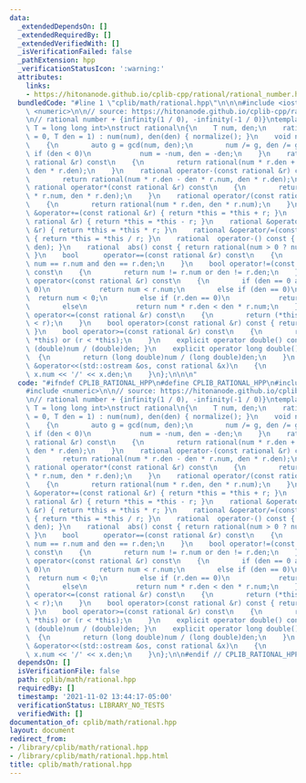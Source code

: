 ```yaml
---
data:
  _extendedDependsOn: []
  _extendedRequiredBy: []
  _extendedVerifiedWith: []
  _isVerificationFailed: false
  _pathExtension: hpp
  _verificationStatusIcon: ':warning:'
  attributes:
    links:
    - https://hitonanode.github.io/cplib-cpp/rational/rational_number.hpp
  bundledCode: "#line 1 \"cplib/math/rational.hpp\"\n\n\n#include <iostream>\n#include\
    \ <numeric>\n\n// source: https://hitonanode.github.io/cplib-cpp/rational/rational_number.hpp\n\
    \n// rational number + {infinity(1 / 0), -infinity(-1 / 0)}\ntemplate <typename\
    \ T = long long int>\nstruct rational\n{\n    T num, den;\n    rational(T num\
    \ = 0, T den = 1) : num(num), den(den) { normalize(); }\n    void normalize()\n\
    \    {\n        auto g = gcd(num, den);\n        num /= g, den /= g;\n       \
    \ if (den < 0)\n            num = -num, den = -den;\n    }\n    rational operator+(const\
    \ rational &r) const\n    {\n        return rational(num * r.den + den * r.num,\
    \ den * r.den);\n    }\n    rational operator-(const rational &r) const\n    {\n\
    \        return rational(num * r.den - den * r.num, den * r.den);\n    }\n   \
    \ rational operator*(const rational &r) const\n    {\n        return rational(num\
    \ * r.num, den * r.den);\n    }\n    rational operator/(const rational &r) const\n\
    \    {\n        return rational(num * r.den, den * r.num);\n    }\n    rational\
    \ &operator+=(const rational &r) { return *this = *this + r; }\n    rational &operator-=(const\
    \ rational &r) { return *this = *this - r; }\n    rational &operator*=(const rational\
    \ &r) { return *this = *this * r; }\n    rational &operator/=(const rational &r)\
    \ { return *this = *this / r; }\n    rational  operator-() const { return rational(-num,\
    \ den); }\n    rational  abs() const { return rational(num > 0 ? num : -num, den);\
    \ }\n    bool      operator==(const rational &r) const\n    {\n        return\
    \ num == r.num and den == r.den;\n    }\n    bool operator!=(const rational &r)\
    \ const\n    {\n        return num != r.num or den != r.den;\n    }\n    bool\
    \ operator<(const rational &r) const\n    {\n        if (den == 0 and r.den ==\
    \ 0)\n            return num < r.num;\n        else if (den == 0)\n          \
    \  return num < 0;\n        else if (r.den == 0)\n            return r.num > 0;\n\
    \        else\n            return num * r.den < den * r.num;\n    }\n    bool\
    \ operator<=(const rational &r) const\n    {\n        return (*this == r) or (*this\
    \ < r);\n    }\n    bool operator>(const rational &r) const { return r < *this;\
    \ }\n    bool operator>=(const rational &r) const\n    {\n        return (r ==\
    \ *this) or (r < *this);\n    }\n    explicit operator double() const { return\
    \ (double)num / (double)den; }\n    explicit operator long double() const\n  \
    \  {\n        return (long double)num / (long double)den;\n    }\n    friend std::ostream\
    \ &operator<<(std::ostream &os, const rational &x)\n    {\n        return os <<\
    \ x.num << '/' << x.den;\n    }\n};\n\n\n"
  code: "#ifndef CPLIB_RATIONAL_HPP\n#define CPLIB_RATIONAL_HPP\n#include <iostream>\n\
    #include <numeric>\n\n// source: https://hitonanode.github.io/cplib-cpp/rational/rational_number.hpp\n\
    \n// rational number + {infinity(1 / 0), -infinity(-1 / 0)}\ntemplate <typename\
    \ T = long long int>\nstruct rational\n{\n    T num, den;\n    rational(T num\
    \ = 0, T den = 1) : num(num), den(den) { normalize(); }\n    void normalize()\n\
    \    {\n        auto g = gcd(num, den);\n        num /= g, den /= g;\n       \
    \ if (den < 0)\n            num = -num, den = -den;\n    }\n    rational operator+(const\
    \ rational &r) const\n    {\n        return rational(num * r.den + den * r.num,\
    \ den * r.den);\n    }\n    rational operator-(const rational &r) const\n    {\n\
    \        return rational(num * r.den - den * r.num, den * r.den);\n    }\n   \
    \ rational operator*(const rational &r) const\n    {\n        return rational(num\
    \ * r.num, den * r.den);\n    }\n    rational operator/(const rational &r) const\n\
    \    {\n        return rational(num * r.den, den * r.num);\n    }\n    rational\
    \ &operator+=(const rational &r) { return *this = *this + r; }\n    rational &operator-=(const\
    \ rational &r) { return *this = *this - r; }\n    rational &operator*=(const rational\
    \ &r) { return *this = *this * r; }\n    rational &operator/=(const rational &r)\
    \ { return *this = *this / r; }\n    rational  operator-() const { return rational(-num,\
    \ den); }\n    rational  abs() const { return rational(num > 0 ? num : -num, den);\
    \ }\n    bool      operator==(const rational &r) const\n    {\n        return\
    \ num == r.num and den == r.den;\n    }\n    bool operator!=(const rational &r)\
    \ const\n    {\n        return num != r.num or den != r.den;\n    }\n    bool\
    \ operator<(const rational &r) const\n    {\n        if (den == 0 and r.den ==\
    \ 0)\n            return num < r.num;\n        else if (den == 0)\n          \
    \  return num < 0;\n        else if (r.den == 0)\n            return r.num > 0;\n\
    \        else\n            return num * r.den < den * r.num;\n    }\n    bool\
    \ operator<=(const rational &r) const\n    {\n        return (*this == r) or (*this\
    \ < r);\n    }\n    bool operator>(const rational &r) const { return r < *this;\
    \ }\n    bool operator>=(const rational &r) const\n    {\n        return (r ==\
    \ *this) or (r < *this);\n    }\n    explicit operator double() const { return\
    \ (double)num / (double)den; }\n    explicit operator long double() const\n  \
    \  {\n        return (long double)num / (long double)den;\n    }\n    friend std::ostream\
    \ &operator<<(std::ostream &os, const rational &x)\n    {\n        return os <<\
    \ x.num << '/' << x.den;\n    }\n};\n\n#endif // CPLIB_RATIONAL_HPP\n"
  dependsOn: []
  isVerificationFile: false
  path: cplib/math/rational.hpp
  requiredBy: []
  timestamp: '2021-11-02 13:44:17-05:00'
  verificationStatus: LIBRARY_NO_TESTS
  verifiedWith: []
documentation_of: cplib/math/rational.hpp
layout: document
redirect_from:
- /library/cplib/math/rational.hpp
- /library/cplib/math/rational.hpp.html
title: cplib/math/rational.hpp
---
```

